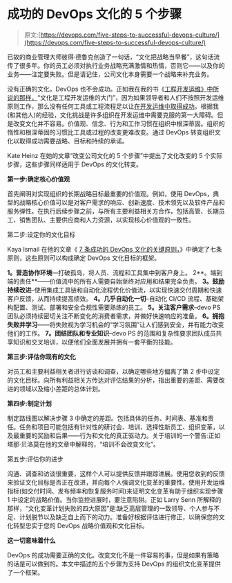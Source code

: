 # 成功的 DevOps 文化的 5 个步骤

> 原文:[https://devops.com/five-steps-to-successful-devops-culture/](https://devops.com/five-steps-to-successful-devops-culture/)

已故的商业管理大师彼得·德鲁克创造了一句话，“文化把战略当早餐”，这句话流传了很多年。你的员工必须对执行业务战略充满激情和热情，否则它——以及你的业务——注定要失败。但是请记住，公司文化本身需要一个战略来补充业务。

没有正确的文化，DevOps 也不会成功。正如我在我的书《[工程开发运维》中所说的那样，](http://mybook.to/engineeringdevops)“文化是工程开发运维的大门”，因为如果领导者和人们不按照开发运维原则工作，那么没有任何工具或工程流程足以让[在开发运维中取得成功](https://devops.com/design-devops-best-practices/)。根据我(和其他人)的经验，文化挑战是许多组织在开发运维中需要克服的第一大障碍。但是改变文化并不容易。价值观、信念、行为和工作习惯在组织中根深蒂固。组织的惰性和根深蒂固的习惯比工具或过程的改变更难改变。通过 DevOps 转变组织文化以取得成功需要战略、目标和持续的承诺。

Kate Heinz 在她的文章“改变公司文化的 5 个步骤”中提出了文化改变的 5 个实际步骤，这些步骤同样适用于 DevOps 的文化转变。

**第一步:确定核心价值观**

首先阐明对实现组织的长期战略目标最重要的价值观。例如，使用 DevOps，典型的战略核心价值可以是对客户需求的响应、创新速度、技术领先以及软件产品和服务弹性。在执行后续步骤之前，与所有主要利益相关方合作，包括高管、长期员工、销售团队、主要供应商和人力资源，以实现核心价值观的一致性。

第二步:设定你的文化目标

Kaya Ismail 在他的文章《 [7 条成功的 DevOps 文化的关键原则，](https://www.cmswire.com/information-management/7-key-principles-for-a-successful-devops-culture/)》中确定了七条原则，这些原则可以构成确定 DevOps 文化目标的框架。

**1。营造协作环境**—打破孤岛，将人员、流程和工具集中到客户身上。
2**。端到端的责任**——价值流中的所有人需要自始至终对应用和结果完全负责。
**3。鼓励持续改进**–使用集成工具链和自动化流程优化价值流，以实现快速交付周期和快速客户反馈，从而持续提高绩效。
**4。几乎自动化一切**–自动化 CI/CD 流程、基础架构配置、测试、部署和安全合规性需要熟练的员工。
**5。关注客户需求**–devo PS 团队必须持续密切关注不断变化的消费者需求，并做好快速响应的准备。
**6。拥抱失败并学习**——将失败视为学习机会的“学习氛围”让人们感到安全，并有能力改变他们的工作。
**7。团结团队和专业知识**–devo PS 的范围和复杂性要求团队成员共享知识和交叉培训，以便他们全面发展并拥有一套平衡的技能。

**第三步:评估你现有的文化**

对员工和主要利益相关者进行访谈和调查，以确定哪些地方偏离了第 2 步中设定的文化目标。向所有利益相关方传达对评估结果的分析，指出重要的差距、需要改进的领域以及缩小差距的总体计划。

**第四步:制定计划**

制定路线图以解决步骤 3 中确定的差距。包括具体的任务、时间表、基准和责任。任务和项目可能包括有针对性的研讨会、培训、选择性新员工、组织变革，以及最重要的奖励和后果——行为和文化的真正驱动力。关于培训的一个警告:正如塔那·贝洛莫在他的文章中解释的，“培训不会改变文化”。

第五步:评估你的进步

沟通、调查和访谈很重要，这样个人可以提供反馈并跟踪进展。使用您收到的反馈来验证文化目标是否正在改进，并向每个人强调文化变革的重要性。使用开发运维指标(如交付时间、发布频率和恢复服务时间)来证明文化变革有助于组织实现步骤 1 中设定的战略价值。当你监控进展时，要注意陷阱。正如 Larry Senn 所解释的那样，“文化变革计划失败的四大原因”是:缺乏高层管理的一致领导、个人参与不足、计划脱节以及缺乏自上而下的动力。准备好根据评估进行修正，以确保您的文化转型忠实于您的 DevOps 战略价值观和文化目标。

**这一切意味着什么**

DevOps 的成功需要正确的文化。改变文化不是一件容易的事，但是如果有策略的话是可以做到的。本文中描述的五个步骤为支持 DevOps 的组织文化变革提供了一个框架。